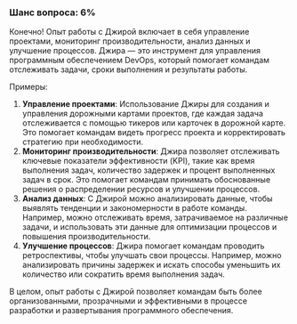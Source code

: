 ### Шанс вопроса: 6%

Конечно! Опыт работы с Джирой включает в себя управление проектами, мониторинг производительности, анализ данных и улучшение процессов. Джира — это инструмент для управления программным обеспечением DevOps, который помогает командам отслеживать задачи, сроки выполнения и результаты работы.

Примеры:
1. **Управление проектами**: Использование Джиры для создания и управления дорожными картами проектов, где каждая задача отслеживается с помощью тикеров или карточек в дорожной карте. Это помогает командам видеть прогресс проекта и корректировать стратегию при необходимости.
2. **Мониторинг производительности**: Джира позволяет отслеживать ключевые показатели эффективности (KPI), такие как время выполнения задач, количество задержек и процент выполненных задач в срок. Это помогает командам принимать обоснованные решения о распределении ресурсов и улучшении процессов.
3. **Анализ данных**: С Джирой можно анализировать данные, чтобы выявлять тенденции и закономерности в работе команды. Например, можно отслеживать время, затрачиваемое на различные задачи, и использовать эти данные для оптимизации процессов и повышения производительности.
4. **Улучшение процессов**: Джира помогает командам проводить ретроспективы, чтобы улучшать свои процессы. Например, можно анализировать причины задержек и искать способы уменьшить их количество или сократить время выполнения задач.

В целом, опыт работы с Джирой позволяет командам быть более организованными, прозрачными и эффективными в процессе разработки и развертывания программного обеспечения.